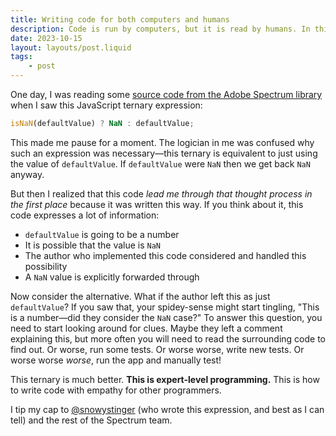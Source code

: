 ```yaml
---
title: Writing code for both computers and humans
description: Code is run by computers, but it is read by humans. In this post, I explore an example of code that is written with empathy for other programmers.
date: 2023-10-15
layout: layouts/post.liquid
tags:
	- post
---
```


One day, I was reading some [source code from the Adobe Spectrum library][spectrum-code] when I saw this JavaScript ternary expression:

```js
isNaN(defaultValue) ? NaN : defaultValue;
```

[spectrum-code]: https://github.com/adobe/react-spectrum/blob/69a3121367d2120cf77a53e91d9b66529889595d/packages/%40react-stately/numberfield/src/useNumberFieldState.ts#L90

This made me pause for a moment. The logician in me was confused why such an expression was necessary—this ternary is equivalent to just using the value of `defaultValue`. If `defaultValue` were `NaN` then we get back `NaN` anyway.

But then I realized that this code _lead me through that thought process in the first place_ because it was written this way. If you think about it, this code expresses a lot of information:

- `defaultValue` is going to be a number
- It is possible that the value is `NaN`
- The author who implemented this code considered and handled this possibility
- A `NaN` value is explicitly forwarded through

Now consider the alternative. What if the author left this as just `defaultValue`? If you saw that, your spidey-sense might start tingling, "This is a number—did they consider the `NaN` case?" To answer this question, you need to start looking around for clues. Maybe they left a comment explaining this, but more often you will need to read the surrounding code to find out. Or worse, run some tests. Or worse worse, write new tests. Or worse worse _worse_, run the app and manually test!

This ternary is much better. **This is expert-level programming.** This is how to write code with empathy for other programmers.

I tip my cap to [@snowystinger][snowystinger] (who wrote this expression, and best as I can tell) and the rest of the Spectrum team.

[snowystinger]: https://github.com/snowystinger
